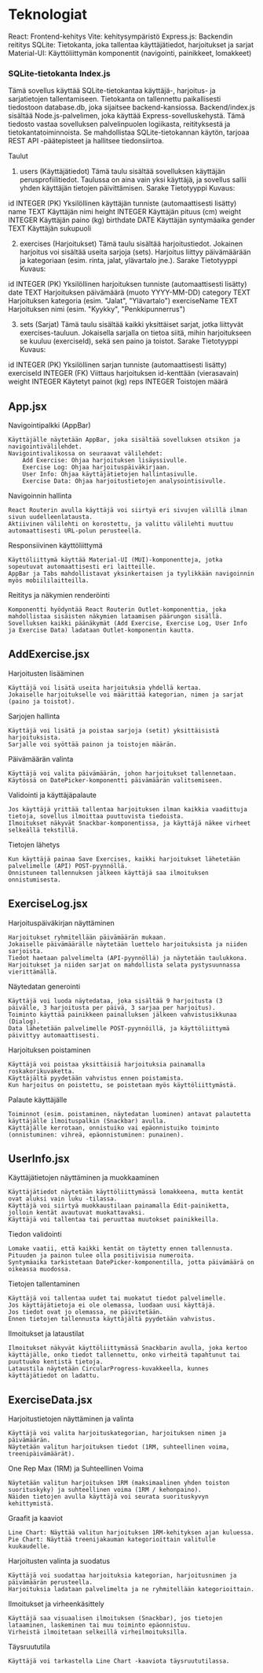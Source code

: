 # Teknologiat
React: Frontend-kehitys
Vite:  kehitysympäristö
Express.js: Backendin reititys
SQLite: Tietokanta, joka tallentaa käyttäjätiedot, harjoitukset ja sarjat
Material-UI: Käyttöliittymän komponentit (navigointi, painikkeet, lomakkeet)

### SQLite-tietokanta Index.js
Tämä sovellus käyttää SQLite-tietokantaa käyttäjä-, harjoitus- ja sarjatietojen tallentamiseen. Tietokanta on tallennettu paikallisesti tiedostoon database.db, joka sijaitsee backend-kansiossa.
Backend/index.js sisältää Node.js-palvelimen, joka käyttää Express-sovelluskehystä. Tämä tiedosto vastaa sovelluksen palvelinpuolen logiikasta, reitityksestä ja tietokantatoiminnoista. Se mahdollistaa SQLite-tietokannan käytön, tarjoaa REST API -päätepisteet ja hallitsee tiedonsiirtoa.

Taulut

1. users (Käyttäjätiedot)
Tämä taulu sisältää sovelluksen käyttäjän perusprofiilitiedot. Taulussa on aina vain yksi käyttäjä, ja sovellus sallii yhden käyttäjän tietojen päivittämisen.
Sarake	Tietotyyppi	Kuvaus:

id	INTEGER (PK)	Yksilöllinen käyttäjän tunniste (automaattisesti lisätty)
name	TEXT	Käyttäjän nimi
height	INTEGER	Käyttäjän pituus (cm)
weight	INTEGER	Käyttäjän paino (kg)
birthdate	DATE	Käyttäjän syntymäaika
gender	TEXT	Käyttäjän sukupuoli

2. exercises (Harjoitukset)
Tämä taulu sisältää harjoitustiedot. Jokainen harjoitus voi sisältää useita sarjoja (sets). Harjoitus liittyy päivämäärään ja kategoriaan (esim. rinta, jalat, ylävartalo jne.).
Sarake	Tietotyyppi	Kuvaus:

id	INTEGER (PK)	Yksilöllinen harjoituksen tunniste (automaattisesti lisätty)
date	TEXT	Harjoituksen päivämäärä (muoto YYYY-MM-DD)
category	TEXT	Harjoituksen kategoria (esim. "Jalat", "Ylävartalo")
exerciseName	TEXT	Harjoituksen nimi (esim. "Kyykky", "Penkkipunnerrus")

3. sets (Sarjat)
Tämä taulu sisältää kaikki yksittäiset sarjat, jotka liittyvät exercises-tauluun. Jokaisella sarjalla on tietoa siitä, mihin harjoitukseen se kuuluu (exerciseId), sekä sen paino ja toistot.
Sarake	Tietotyyppi	Kuvaus:

id	INTEGER (PK)	Yksilöllinen sarjan tunniste (automaattisesti lisätty)
exerciseId	INTEGER (FK)	Viittaus harjoituksen id-kenttään (vierasavain)
weight	INTEGER	Käytetyt painot (kg)
reps	INTEGER	Toistojen määrä

## App.jsx

Navigointipalkki (AppBar)

    Käyttäjälle näytetään AppBar, joka sisältää sovelluksen otsikon ja navigointivälilehdet.
    Navigointivalikossa on seuraavat välilehdet:
        Add Exercise: Ohjaa harjoituksen lisäyssivulle.
        Exercise Log: Ohjaa harjoituspäiväkirjaan.
        User Info: Ohjaa käyttäjätietojen hallintasivulle.
        Exercise Data: Ohjaa harjoitustietojen analysointisivulle.

Navigoinnin hallinta

    React Routerin avulla käyttäjä voi siirtyä eri sivujen välillä ilman sivun uudelleenlatausta.
    Aktiivinen välilehti on korostettu, ja valittu välilehti muuttuu automaattisesti URL-polun perusteella.

Responsiivinen käyttöliittymä

    Käyttöliittymä käyttää Material-UI (MUI)-komponentteja, jotka sopeutuvat automaattisesti eri laitteille.
    AppBar ja Tabs mahdollistavat yksinkertaisen ja tyylikkään navigoinnin myös mobiililaitteilla.

Reititys ja näkymien renderöinti

    Komponentti hyödyntää React Routerin Outlet-komponenttia, joka mahdollistaa sisäisten näkymien lataamisen päärungon sisällä.
    Sovelluksen kaikki päänäkymät (Add Exercise, Exercise Log, User Info ja Exercise Data) ladataan Outlet-komponentin kautta.

## AddExercise.jsx

Harjoitusten lisääminen

    Käyttäjä voi lisätä useita harjoituksia yhdellä kertaa.
    Jokaiselle harjoitukselle voi määrittää kategorian, nimen ja sarjat (paino ja toistot).

Sarjojen hallinta

    Käyttäjä voi lisätä ja poistaa sarjoja (setit) yksittäisistä harjoituksista.
    Sarjalle voi syöttää painon ja toistojen määrän.

Päivämäärän valinta

    Käyttäjä voi valita päivämäärän, johon harjoitukset tallennetaan.
    Käytössä on DatePicker-komponentti päivämäärän valitsemiseen.

Validointi ja käyttäjäpalaute

    Jos käyttäjä yrittää tallentaa harjoituksen ilman kaikkia vaadittuja tietoja, sovellus ilmoittaa puuttuvista tiedoista.
    Ilmoitukset näkyvät Snackbar-komponentissa, ja käyttäjä näkee virheet selkeällä tekstillä.

Tietojen lähetys

    Kun käyttäjä painaa Save Exercises, kaikki harjoitukset lähetetään palvelimelle (API) POST-pyynnöllä.
    Onnistuneen tallennuksen jälkeen käyttäjä saa ilmoituksen onnistumisesta.

## ExerciseLog.jsx
Harjoituspäiväkirjan näyttäminen

    Harjoitukset ryhmitellään päivämäärän mukaan.
    Jokaiselle päivämäärälle näytetään luettelo harjoituksista ja niiden sarjoista.
    Tiedot haetaan palvelimelta (API-pyynnöllä) ja näytetään taulukkona.
    Harjoitukset ja niiden sarjat on mahdollista selata pystysuunnassa vierittämällä.

Näytedatan generointi

    Käyttäjä voi luoda näytedataa, joka sisältää 9 harjoitusta (3 päivälle, 3 harjoitusta per päivä, 3 sarjaa per harjoitus).
    Toiminto käyttää painikkeen painalluksen jälkeen vahvistusikkunaa (Dialog).
    Data lähetetään palvelimelle POST-pyynnöillä, ja käyttöliittymä päivittyy automaattisesti.

Harjoituksen poistaminen

    Käyttäjä voi poistaa yksittäisiä harjoituksia painamalla roskakorikuvaketta.
    Käyttäjältä pyydetään vahvistus ennen poistamista.
    Kun harjoitus on poistettu, se poistetaan myös käyttöliittymästä.

Palaute käyttäjälle

    Toiminnot (esim. poistaminen, näytedatan luominen) antavat palautetta käyttäjälle ilmoituspalkin (Snackbar) avulla.
    Käyttäjälle kerrotaan, onnistuiko vai epäonnistuiko toiminto (onnistuminen: vihreä, epäonnistuminen: punainen).

## UserInfo.jsx

Käyttäjätietojen näyttäminen ja muokkaaminen

    Käyttäjätiedot näytetään käyttöliittymässä lomakkeena, mutta kentät ovat aluksi vain luku -tilassa.
    Käyttäjä voi siirtyä muokkaustilaan painamalla Edit-painiketta, jolloin kentät avautuvat muokattavaksi.
    Käyttäjä voi tallentaa tai peruuttaa muutokset painikkeilla.

Tiedon validointi

    Lomake vaatii, että kaikki kentät on täytetty ennen tallennusta.
    Pituuden ja painon tulee olla positiivisia numeroita.
    Syntymäaika tarkistetaan DatePicker-komponentilla, jotta päivämäärä on oikeassa muodossa.

Tietojen tallentaminen

    Käyttäjä voi tallentaa uudet tai muokatut tiedot palvelimelle.
    Jos käyttäjätietoja ei ole olemassa, luodaan uusi käyttäjä.
    Jos tiedot ovat jo olemassa, ne päivitetään.
    Ennen tietojen tallennusta käyttäjältä pyydetään vahvistus.

Ilmoitukset ja lataustilat

    Ilmoitukset näkyvät käyttöliittymässä Snackbarin avulla, joka kertoo käyttäjälle, onko tiedot tallennettu, onko virheitä tapahtunut tai puuttuuko kentistä tietoja.
    Lataustila näytetään CircularProgress-kuvakkeella, kunnes käyttäjätiedot on ladattu.

## ExerciseData.jsx

Harjoitustietojen näyttäminen ja valinta

    Käyttäjä voi valita harjoituskategorian, harjoituksen nimen ja päivämäärän.
    Näytetään valitun harjoituksen tiedot (1RM, suhteellinen voima, treenipäivämäärät).

One Rep Max (1RM) ja Suhteellinen Voima

    Näytetään valitun harjoituksen 1RM (maksimaalinen yhden toiston suorituskyky) ja suhteellinen voima (1RM / kehonpaino).
    Näiden tietojen avulla käyttäjä voi seurata suorituskyvyn kehittymistä.

Graafit ja kaaviot

    Line Chart: Näyttää valitun harjoituksen 1RM-kehityksen ajan kuluessa.
    Pie Chart: Näyttää treenijakauman kategorioittain valitulle kuukaudelle.

Harjoitusten valinta ja suodatus

    Käyttäjä voi suodattaa harjoituksia kategorian, harjoitusnimen ja päivämäärän perusteella.
    Harjoituksia ladataan palvelimelta ja ne ryhmitellään kategorioittain.

Ilmoitukset ja virheenkäsittely

    Käyttäjä saa visuaalisen ilmoituksen (Snackbar), jos tietojen lataaminen, laskeminen tai muu toiminto epäonnistuu.
    Virheistä ilmoitetaan selkeillä virheilmoituksilla.

Täysruututila

    Käyttäjä voi tarkastella Line Chart -kaaviota täysruututilassa.


